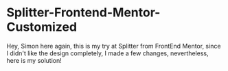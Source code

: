 # Splitter-Frontend-Mentor-Customized
Hey, Simon here again, this is my try at Splitter from FrontEnd Mentor, since I didn't like the design completely, I made a few changes, nevertheless, here is my solution!
